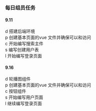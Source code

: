 ### 每日组员任务 
 
#### 9.11
d 搭建后端环境  
p 创建基本页面的vue 文件并确保可以和访问  
c 开始编写搜索主件  
s 编写创建用户表  
l 开始编写登录页面

#### 9.16
d 轮播图组件   
p 创建基本页面的vue 文件并确保可以和访问    
c 按钮组件   
s 开始编写用户页面  
l 继续编写登录页面 